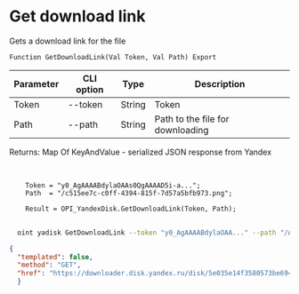 ﻿---
sidebar_position: 6
---

# Get download link
 Gets a download link for the file



`Function GetDownloadLink(Val Token, Val Path) Export`

  | Parameter | CLI option | Type | Description |
  |-|-|-|-|
  | Token | --token | String | Token |
  | Path | --path | String | Path to the file for downloading |

  
  Returns:  Map Of KeyAndValue - serialized JSON response from Yandex

<br/>




```bsl title="Code example"
    Token = "y0_AgAAAABdylaOAAs0QgAAAAD5i-a...";
    Path  = "/c515ee7c-c0ff-4394-815f-7d57a5bfb973.png";

    Result = OPI_YandexDisk.GetDownloadLink(Token, Path);
```



```sh title="CLI command example"
    
  oint yadisk GetDownloadLink --token "y0_AgAAAABdylaOAA..." --path "/Alpaca.png"

```

```json title="Result"
{
  "templated": false,
  "method": "GET",
  "href": "https://downloader.disk.yandex.ru/disk/5e035e14f3580573be69477a0a5a41a598227875d7c471604e386ee2dcfc7067/65c62a93/gwThwhLBKYvLhQCNnqAHis09lIY3JS6kMxocI4drJ-uZelc6zzgdG8REX8G87z9KG45VhprQarmCtb_OEKbojQ%3D%3D?uid=1573541518&filename=%D0%90%D0%BB%D1%8C%D0%BF%D0%B0%D0%BA%D0%B0.png&disposition=attachment&hash=&limit=0&content_type=image%2Fpng&owner_uid=1573541518&fsize=440431&hid=0e9b208e1aea0dbd58b4b43ccdc3ad5a&media_type=image&tknv=v2&etag=8d7bf7d7ee61113f9044f3a28496e458"
  }
```
